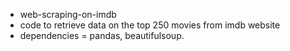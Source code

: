  - web-scraping-on-imdb
 - code to retrieve data on the top 250 movies from imdb website
 - dependencies = pandas, beautifulsoup.
